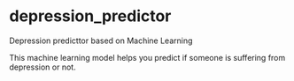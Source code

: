 # depression_predictor
Depression predicttor based on Machine Learning

This machine learning model helps you predict if someone is suffering from depression or not.

